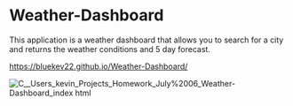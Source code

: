 # Weather-Dashboard

This application is a weather dashboard that allows you to search for a city and returns the weather conditions and 5 day forecast.

https://bluekev22.github.io/Weather-Dashboard/

![_C__Users_kevin_Projects_Homework_July%2006_Weather-Dashboard_index html_](https://user-images.githubusercontent.com/84198162/124688299-88705c80-dea4-11eb-9151-7688edf49e3b.png)
